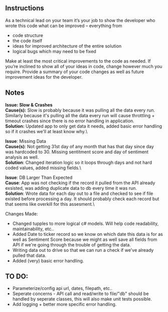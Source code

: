 ## Instructions

As a technical lead on your team it’s your job to show the developer who wrote this code what can be improved – everything from 
- code structure
- the code itself 
- ideas for improved architecture of the entire solution
- logical bugs which may need to be fixed

Make at least the most critical improvements to the code as needed. 
If you’re inclined to show all of your ideas in code, change however much you require.
Provide a summary of your code changes as well as future improvement ideas for the developer.

## Notes

**Issue: Slow & Crashes**\
**Cause(s):** Slow is probably because it was pulling all the data every run. Similarly because it's pulling all the data every run will cause throttling + timeout crashes since there is no error handling in application.\
**Solution:** Updated app to only get data it needs, added basic error handling so if it crashes we'll at least know why.\

**Issue**: Missing Data\
**Cause(s)**: Not getting 31st day of any month that has that day since day was hardcoded to 30. Missing sentitment score and day of sentiment analysis as well.\
**Solution**: Changed iteration logic so it loops through days and not hard coded values, added missing fields.\

**Issue**: DB Larger Than Expected\
**Cause**: App was not checking if the record it pulled from the API already exsisted, was adding duplicate data to db every time it was run.\
**Solution**: Wrote data for each day out to a file and checked to see if file existed before processing a day. It should probably check each record but that seems like overkill for this assesment.\


Changes Made:
  - Changed tupples to more logical c# models. Will help code readability, maintainability, etc..
  - Added Date to ticker record so we know on which date this data is for as well as Sentiment Score because we might as well save all fields from API if we're going through the trouble of getting the data.
  - Writing data out to drive so that we can run a check if we've already pulled that data.
  - Added (very) basic error handling.

## TO DO:
- Parameterize/config api url, dates, filepath, etc.. 
- Seperate concerns - API call and read/write to file/"db" should be handled by seperate classes, this will also make unit tests possible.
- Add logging + better more specific error handling.

